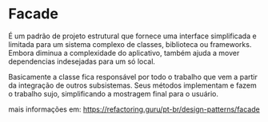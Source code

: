 # Facade

É um padrão de projeto estrutural que fornece uma interface simplificada e limitada para um sistema complexo de classes, biblioteca ou frameworks. Embora diminua a complexidade do aplicativo, também ajuda a mover dependencias indesejadas para um só local.

Basicamente a classe fica responsável por todo o trabalho que vem a partir da integração de outros subsistemas. Seus métodos implementam e fazem o trabalho sujo, simplificando a mostragem final para o usuário.

mais informações em: https://refactoring.guru/pt-br/design-patterns/facade
